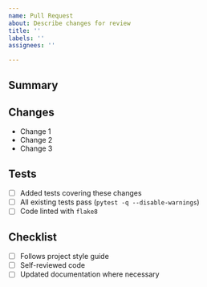 ```yaml
---
name: Pull Request
about: Describe changes for review
title: ''
labels: ''
assignees: ''

---
```


## Summary

<!-- One-line summary of what this PR does. -->

## Changes

- Change 1  
- Change 2  
- Change 3

## Tests

- [ ] Added tests covering these changes  
- [ ] All existing tests pass (`pytest -q --disable-warnings`)  
- [ ] Code linted with `flake8`

## Checklist

- [ ] Follows project style guide  
- [ ] Self-reviewed code  
- [ ] Updated documentation where necessary
